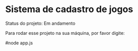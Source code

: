 # Sistema de cadastro de jogos

Status do projeto: Em andamento

Para rodar esse projeto na sua máquina, por favor digite:


#node app.js

